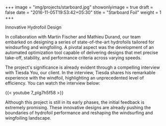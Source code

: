 +++
image = "img/projects/starboard.jpg"
showonlyimage = true
draft = false
date = "2016-11-05T19:53:42+05:30"
title = "Starboard Foil"
weight = 1
+++

Innovative Hydrofoil Design
<!--more-->


In collaboration with Martin Fischer and Mathieu Durand, our team embarked on designing a series of state-of-the-art hydrofoils tailored for windsurfing and wingfoiling. A pivotal aspect was the development of an automated optimization tool capable of delivering designs that met precise take-off, stability, and performance criteria across varying speeds.

The project's significance is already evident through a compelling interview with Tiesda You, our client. In the interview, Tiesda shares his remarkable experience with the windfoil, highlighting an unprecedented level of efficiency. You can watch the interview below:

{{< youtube 7_pIg7h5f58 >}}

Although this project is still in its early phases, the initial feedback is extremely promising. These innovative designs are already pushing the boundaries of hydrofoil performance and reshaping the windsurfing and wingfoiling landscape.